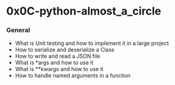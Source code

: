# 0x0C-python-almost_a_circle

### General
- What is Unit testing and how to implement it in a large project
- How to serialize and deserialize a Class
- How to write and read a JSON file
- What is *args and how to use it
- What is **kwargs and how to use it
- How to handle named arguments in a function
